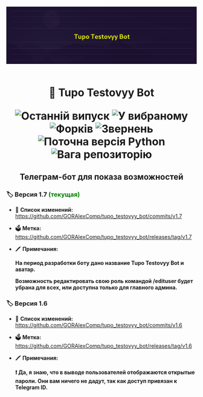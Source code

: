 <p align="center">
	<img src="./preview.png" alt="Превью проєкту">
	<br><br>
	<h1 align="center">
		🪬 Tupo Testovyy Bot
		<p></p>
		<img src="https://img.shields.io/github/release/GORAlexComp/tupo_testovyy_bot.svg?style=flat-square&color=blue" alt="Останній випуск">
		<img src="https://img.shields.io/github/stars/GORAlexComp/tupo_testovyy_bot.svg?style=flat-square&color=yellow" alt="У вибраному">
		<img src="https://img.shields.io/github/forks/GORAlexComp/tupo_testovyy_bot.svg?style=flat-square&color=purple" alt="Форків">
		<img src="https://img.shields.io/github/issues/GORAlexComp/tupo_testovyy_bot.svg?style=flat-square" alt="Звернень">
		<img src="https://img.shields.io/badge/build-3.11.5-brightgreen?style=flat-square&logo=Python&label=Python%20&color=orange" alt="Поточна версія Python">
		<img src="https://img.shields.io/github/repo-size/GORAlexComp/tupo_testovyy_bot.svg?style=flat-square&logo=Databricks&color=9cf" alt="Вага репозиторію">
	</h1>
	<h2 align="center">Телеграм-бот для показа возможностей</h2>
</p>

<h3>🏷 Версия 1.7 <span style="color:green"> (текущая)</span></h3>

-   🧾 **Список изменений:** https://github.com/GORAlexComp/tupo_testovyy_bot/commits/v1.7

-   🗳 **Метка:** https://github.com/GORAlexComp/tupo_testovyy_bot/releases/tag/v1.7

-   🖍 **Примечания:**

    **На период разработки боту дано название Tupo Testovyy Bot и аватар.**

    **Возможность редактировать свою роль командой /edituser будет убрана для всех, или доступна только для главного админа.**

### 🏷 Версия 1.6

-   🧾 **Список изменений:** https://github.com/GORAlexComp/tupo_testovyy_bot/commits/v1.6

-   🗳 **Метка:** https://github.com/GORAlexComp/tupo_testovyy_bot/releases/tag/v1.6

-   🖍 **Примечания:**

    **❗️ Да, я знаю, что в выводе пользователей отображаются открытые пароли. Они вам ничего не дадут, так как доступ привязан к Telegram ID.**
